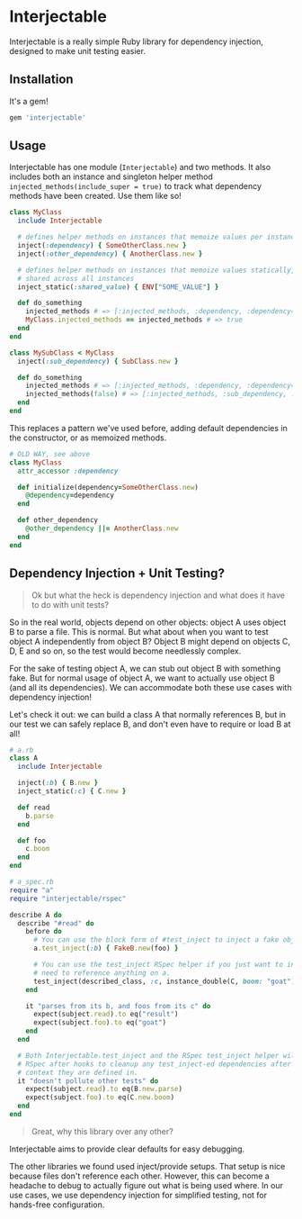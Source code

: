 # Interjectable

Interjectable is a really simple Ruby library for dependency injection, designed to make unit testing easier.

## Installation

It's a gem!

```ruby
gem 'interjectable'
```

## Usage

Interjectable has one module (`Interjectable`) and two methods. It also includes both an instance and singleton helper method `injected_methods(include_super = true)` to track what dependency methods have been created. Use them like so!

```ruby
class MyClass
  include Interjectable

  # defines helper methods on instances that memoize values per instance
  inject(:dependency) { SomeOtherClass.new }
  inject(:other_dependency) { AnotherClass.new }

  # defines helper methods on instances that memoize values statically,
  # shared across all instances
  inject_static(:shared_value) { ENV["SOME_VALUE"] }

  def do_something
    injected_methods # => [:injected_methods, :dependency, :dependency=, :other_dependency, :other_dependency=, :shared_value, :shared_value=]
    MyClass.injected_methods == injected_methods # => true
  end
end

class MySubClass < MyClass
  inject(:sub_dependency) { SubClass.new }

  def do_something
    injected_methods # => [:injected_methods, :dependency, :dependency=, :other_dependency, :other_dependency=, :shared_value, :shared_value=, :sub_dependency, :sub_dependency=]
    injected_methods(false) # => [:injected_methods, :sub_dependency, :sub_dependency=]
  end
end
```

This replaces a pattern we've used before, adding default dependencies in the constructor, or as memoized methods.

```ruby
# OLD WAY, see above
class MyClass
  attr_accessor :dependency

  def initialize(dependency=SomeOtherClass.new)
    @dependency=dependency
  end

  def other_dependency
    @other_dependency ||= AnotherClass.new
  end
end
```

## Dependency Injection + Unit Testing?

> Ok but what the heck is dependency injection and what does it have to do with unit tests?

So in the real world, objects depend on other objects: object A uses object B to parse a file. This is normal. But what about when you want to test object A independently from object B? Object B might depend on objects C, D, E and so on, so the test would become needlessly complex.

For the sake of testing object A, we can stub out object B with something fake. But for normal usage of object A, we want to actually use object B (and all its dependencies). We can accommodate both these use cases with dependency injection!

Let's check it out: we can build a class A that normally references B, but in our test we can safely replace B, and don't even have to require or load B at all!

```ruby
# a.rb
class A
  include Interjectable

  inject(:b) { B.new }
  inject_static(:c) { C.new }

  def read
    b.parse
  end

  def foo
    c.boom
  end
end

# a_spec.rb
require "a"
require "interjectable/rspec"

describe A do
  describe "#read" do
    before do
      # You can use the block form of #test_inject to inject a fake object that references methods on a.
      a.test_inject(:b) { FakeB.new(foo) }

      # You can use the test_inject RSpec helper if you just want to inject an object that doesn't
      # need to reference anything on a.
      test_inject(described_class, :c, instance_double(C, boom: "goat"))
    end

    it "parses from its b, and foos from its c" do
      expect(subject.read).to eq("result")
      expect(subject.foo).to eq("goat")
    end
  end

  # Both Interjectable.test_inject and the RSpec test_inject helper will setup
  # RSpec after hooks to cleanup any test_inject-ed dependencies after the
  # context they are defined in.
  it "doesn't pollute other tests" do
    expect(subject.read).to eq(B.new.parse)
    expect(subject.foo).to eq(C.new.boom)
  end
end
```

> Great, why this library over any other?

Interjectable aims to provide clear defaults for easy debugging.

The other libraries we found used inject/provide setups. That setup is nice because files don't reference each other. However, this can become a headache to debug to actually figure out what is being used where. In our use cases, we use dependency injection for simplified testing, not for hands-free configuration.
